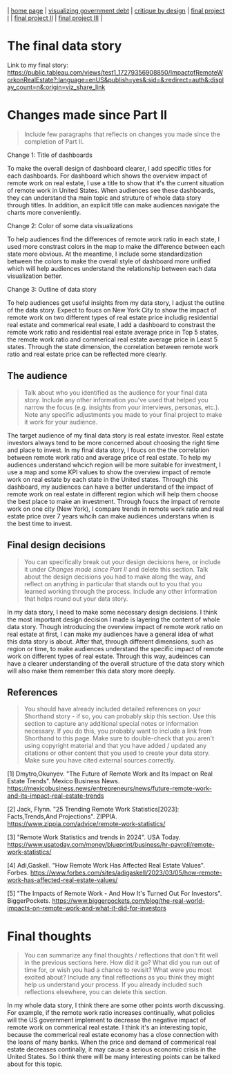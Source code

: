 | [home page](https://dashuai77.github.io/Portfolio/) | [visualizing government debt](visualizing-government-debt.md) | [critique by design](Critique-by-Design-with-Tableau.md) | [final project I](final-project-part-one-Ziyi.md) | [final project II](final-project-part-two-Ziyi.md) | [final project III](final-project-part-three-Ziyi.md) |

# The final data story

Link to my final story:
https://public.tableau.com/views/test1_17279356908850/ImpactofRemoteWorkonRealEstate?:language=enUS&publish=yes&:sid=&:redirect=auth&:display_count=n&:origin=viz_share_link

# Changes made since Part II
> Include few paragraphs that reflects on changes you made since the completion of Part II. 

Change 1: Title of dashboards

To make the overall design of dashboard clearer, I add specific titles for each dashboards. For dashboard which shows the overview impact of remote work on real estate, I use a title to show that it's the current situation of remote work in United States. When audiences see these dashboards, they can understand tha main topic and struture of whole data story through titles. In addition, an explicit title can make audiences navigate the charts more conveniently.

Change 2: Color of some data visualizations

To help audiences find the differences of remote work ratio in each state, I used more constrast colors in the map to make the difference between each state more obvious. At the meantime, I include some standardization between the colors to make the overall style of dashboard more unified which will help audiences understand the relationship between each data visualization better. 

Change 3: Outline of data story 

To help audiences get useful insights from my data story, I adjust the outline of the data story. Expect to foucs on New York City to show the impact of remote work on two different types of real estate price includig residential real estate and commerical real esate, I add a dashboard to constrast the remote work ratio and residential real estate average price in Top 5 states, the remote work ratio and commerical real estate average price in Least 5 states. Through the state dimension, the correlation between remote work ratio and real estate price can be reflected more clearly. 


## The audience
> Talk about who you identified as the audience for your final data story.  Include any other information you've used that helped you narrow the focus (e.g. insights from your interviews, personas, etc.).  Note any specific adjustments you made to your final project to make it work for your audience.

The target audience of my final data story is real estate investor. Real estate investors always tend to be more concerned about choosing the right time and place to invest. In my final data story, I foucs on the the correlation between remote work ratio and average price of real estate. To help my audiences understand whcich region will be more suitable for investment, I use a map and some KPI values to show the overview impact of remote work on real estate by each state in the United states. Through this dashboard, my audiences can have a better understand of the impact of remote work on real estate in different region which will help them choose the best place to make an investment. Through foucs the impact of remote work on one city (New York), I compare trends in remote work ratio and real estate price over 7 years whcih can make audiences understans when is the best time to invest. 

## Final design decisions
> You can specifically break out your design decisions here, or include it under *Changes made since Part II* and delete this section. Talk about the design decisions you had to make along the way, and reflect on anything in particular that stands out to you that you learned working through the process.  Include any other information that helps round out your data story. 

In my data story, I need to make some necessary design decisions. I think the most important design decision I made is layering the content of whole data story. Though introducing the overview impact of remote work ratio on real estate at first, I can make my audiences have a general idea of what this data story is about. After that, through different dimensions, such as region or time, to make audiences understand the specific impact of remote work on different types of real estate. Through this way, audeinces can have a clearer understanding of the overall structure of the data story which will also make them remember this data story more deeply. 


## References
> You should have already included detailed references on your Shorthand story - if so, you can probably skip this section.  Use this section to capture any additional special notes or information necessary.  If you do this, you probably want to include a link from Shorthand to this page. Make sure to double-check that you aren't using copyright material and that you have added / updated any citations or other content that you used to create your data story.  Make sure you have cited external sources correctly. 


[1] Dmytro,Okunyev. "The Future of Remote Work and Its Impact on Real Estate Trends". Mexico Business News. https://mexicobusiness.news/entrepreneurs/news/future-remote-work-and-its-impact-real-estate-trends

[2] Jack, Flynn. "25 Trending Remote Work Statistics[2023]: Facts,Trends,And Projections". ZIPPIA. https://www.zippia.com/advice/remote-work-statistics/

[3] "Remote Work Statistics and trends in 2024". USA Today. https://www.usatoday.com/money/blueprint/business/hr-payroll/remote-work-statistics/

[4] Adi,Gaskell. "How Remote Work Has Affected Real Estate Values". Forbes. https://www.forbes.com/sites/adigaskell/2023/03/05/how-remote-work-has-affected-real-estate-values/

[5] "The Impacts of Remote Work - And How It's Turned Out For Investors". BiggerPockets. https://www.biggerpockets.com/blog/the-real-world-impacts-on-remote-work-and-what-it-did-for-investors


# Final thoughts
> You can summarize any final thoughts / reflections that don't fit well in the previous sections here.  How did it go?  What did you run out of time for, or wish you had a chance to revisit?  What were you most excited about?  Include any final reflections as you think they might help us understand your process.  If you already included such reflections elsewhere, you can delete this section.

In my whole data story, I think there are some other points worth discussing. For example, if the remote work ratio increases continually, what policies will the US government implement to decrease the negative impact of remote work on commerical real estate. I think it's an interesting topic, because the commerical real estate economy has a close connection with the loans of many banks. When the price and demand of commerical real estate decreases continally, it may cause a serious economic crisis in the United States. So I think there will be many interesting points can be talked about for this topic. 


